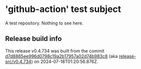 # 'github-action' test subject

A test repository. Nothing to see here.


## Release build info

This release v0.4.734 was built from the commit [d7d8865ee996d0798c19a2b17957a02d74b983c8](https://github.com/kattecon/gh-release-test-ga/tree/d7d8865ee996d0798c19a2b17957a02d74b983c8) (aka [release-src/v0.4.734](https://github.com/kattecon/gh-release-test-ga/tree/release-src/v0.4.734)) on 2024-07-18T01:20:56.876Z.
        